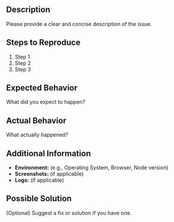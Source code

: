 ## Description

Please provide a clear and concise description of the issue.

## Steps to Reproduce

1. Step 1
2. Step 2
3. Step 3

## Expected Behavior

What did you expect to happen?

## Actual Behavior

What actually happened?

## Additional Information

- **Environment:** (e.g., Operating System, Browser, Node version)
- **Screenshots:** (if applicable)
- **Logs:** (if applicable)

## Possible Solution

(Optional) Suggest a fix or solution if you have one.
